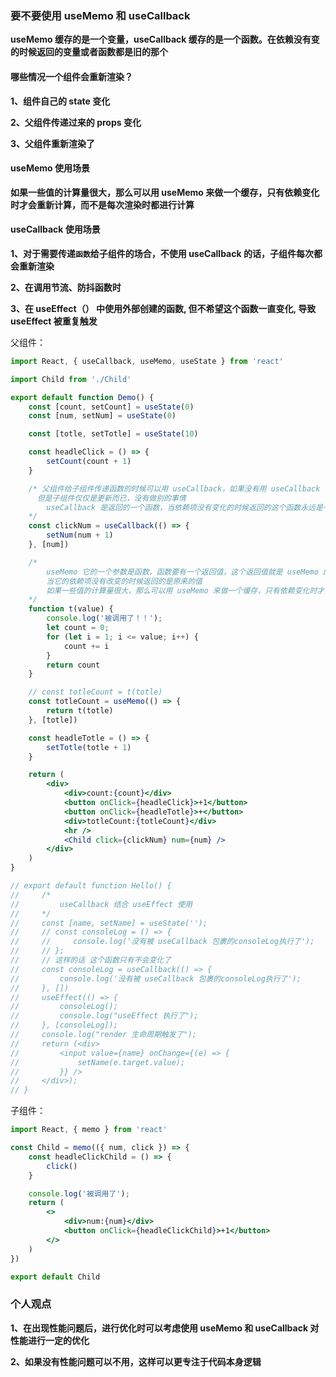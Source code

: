 ### 要不要使用 useMemo 和 useCallback

**useMemo 缓存的是一个变量，useCallback 缓存的是一个函数。在依赖没有变的时候返回的变量或者函数都是旧的那个**



#### 哪些情况一个组件会重新渲染？

  **1、组件自己的 state 变化**

  **2、父组件传递过来的 props 变化**

  **3、父组件重新渲染了**



#### useMemo 使用场景

**如果一些值的计算量很大，那么可以用 useMemo 来做一个缓存，只有依赖变化时才会重新计算，而不是每次渲染时都进行计算**

#### useCallback 使用场景

**1、对于需要传递`函数`给子组件的场合，不使用 useCallback 的话，子组件每次都会重新渲染**

**2、在调用节流、防抖函数时**

**3、在 useEffect（） 中使用外部创建的函数, 但不希望这个函数一直变化, 导致 useEffect 被重复触发**

父组件：

```jsx
import React, { useCallback, useMemo, useState } from 'react'

import Child from './Child'

export default function Demo() {
    const [count, setCount] = useState(0)
    const [num, setNum] = useState(0)

    const [totle, setTotle] = useState(10)

    const headleClick = () => {
        setCount(count + 1)
    }

    /* 父组件给子组件传递函数的时候可以用 useCallback，如果没有用 useCallback 当父组件更新的时候子组件也会更新，
      但是子组件仅仅是更新而已，没有做别的事情 
        useCallback 是返回的一个函数，当依赖项没有变化的时候返回的这个函数永远是一样的  
    */
    const clickNum = useCallback(() => {
        setNum(num + 1)
    }, [num])

    /* 
        useMemo 它的一个参数是函数，函数要有一个返回值，这个返回值就是 useMemo 的返回值。
        当它的依赖项没有改变的时候返回的是原来的值
        如果一些值的计算量很大，那么可以用 useMemo 来做一个缓存，只有依赖变化时才会重新计算，而不是每次渲染时都进行计算
    */
    function t(value) {
        console.log('被调用了！！');
        let count = 0;
        for (let i = 1; i <= value; i++) {
            count += i
        }
        return count
    }

    // const totleCount = t(totle)
    const totleCount = useMemo(() => {
        return t(totle)
    }, [totle])

    const headleTotle = () => {
        setTotle(totle + 1)
    }

    return (
        <div>
            <div>count:{count}</div>
            <button onClick={headleClick}>+1</button>
            <button onClick={headleTotle}>+</button>
            <div>totleCount:{totleCount}</div>
            <hr />
            <Child click={clickNum} num={num} />
        </div>
    )
}

// export default function Hello() {
//     /* 
//         useCallback 结合 useEffect 使用
//     */
//     const [name, setName] = useState('');
//     // const consoleLog = () => {
//     //     console.log('没有被 useCallback 包裹的consoleLog执行了');
//     // };
//     // 这样的话 这个函数只有不会变化了
//     const consoleLog = useCallback(() => {
//         console.log('没有被 useCallback 包裹的consoleLog执行了');
//     }, [])
//     useEffect(() => {
//         consoleLog();
//         console.log("useEffect 执行了");
//     }, [consoleLog]);
//     console.log("render 生命周期触发了");
//     return (<div>
//         <input value={name} onChange={(e) => {
//             setName(e.target.value);
//         }} />
//     </div>);
// }
```

子组件：

```jsx
import React, { memo } from 'react'

const Child = memo(({ num, click }) => {
    const headleClickChild = () => {
        click()
    }

    console.log('被调用了');
    return (
        <>
            <div>num:{num}</div>
            <button onClick={headleClickChild}>+1</button>
        </>
    )
})

export default Child
```

### 个人观点

**1、在出现性能问题后，进行优化时可以考虑使用 useMemo 和 useCallback 对性能进行一定的优化**

**2、如果没有性能问题可以不用，这样可以更专注于代码本身逻辑**

